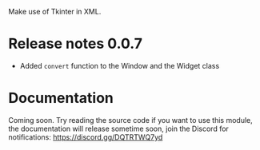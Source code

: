 Make use of Tkinter in XML.

Release notes 0.0.7
===
* Added `convert` function to the Window and the Widget class

Documentation
===

Coming soon. Try reading the source code if you want to use this module, the documentation will release sometime soon, join the Discord for notifications: https://discord.gg/DQTRTWQ7yd